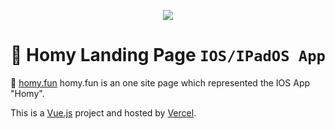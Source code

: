 <p align="center"><a href="https://homy.fun" target="_blank">
<img src="https://i.imgur.com/V29mEax.png">
</a></p>

# 🤟 Homy Landing Page `IOS/IPadOS App`

👀 [homy.fun](https://homy.fun)
homy.fun is an one site page which represented the IOS App "Homy".


This is a [Vue.js](https://vuejs.org/) project and hosted by [Vercel](https://vercel.com/).
